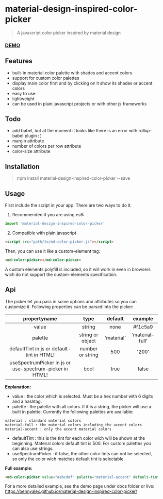 # material-design-inspired-color-picker
> A javascript color picker inspired by material design

### [DEMO](https://bennyalex.github.io/material-design-inspired-color-picker/ "DEMO")

## Features
* built-in material color palette with shades and accent colors
* support for custom color palettes
* display main color first and by clicking on it show its shades or accent colors
* easy to use
* lightweight
* can be used in plain javascript projects or with other js frameworks

## Todo
* add babel, but at the moment it looks like there is an error with rollup-babel plugin  :(
* margin attribute
* number of colors per row attribute
* color-size attribute

## Installation
> npm install material-design-inspired-color-picker --save

## Usage
First include the script in your app. There are two ways to do it.
1. Recommended if you are using es6:
````javascript
import 'material-design-inspired-color-picker'
````
2. Compatible with plain javascript
````html
<script src="path/to/md-color-picker.js"></script>
````
Then, you can use it like a custom-element tag:
````html
<md-color-picker></md-color-picker>
````

A custom elements polyfill is included, so it will work in even in browsers wich do not support the custom-elements specification.

## Api
The picker let you pass in some options and attributes so you can customize it.
Following properties can be parsed into the picker:

|propertyname|type|default| example|
| :---: | :---:| :---:| :---: |
| value | string | none | #f1c5a9 |
| palette | string or object | 'material' | 'material-full' |
| defaultTint in js or default-tint in HTML! | number or string | 500 | '200' |
| useSpectrumPicker in js or use-spectrum-picker in HTML!| bool | true | false |

**Explanation:**
* value : the color which is selected. Must be a hex number with 6 digits and a hashtag.
* palette : the palette with all colors. If it is a string, the picker will use a built in palette. Currently the following palettes are available:
````
material : standard material colors 
material-full : the material colors including the accent colors 
material-accent : only the accent material colors
````
* defaultTint : this is the tint for each color wich will be shown at the beginning. Material colors default tint is 500. For custom palettes you can also use strings.
* useSpectrumPicker : if false, the other color tints can not be selected, so only the color wich matches default tint is selectable.

**Full example:**
````html
<md-color-picker value="#abcdef" palette="material-accent" default-tint="300" use-spectrum-picker="false"></md-color-picker>
````

For a more detailed example, see the demo page under docs folder or live: https://bennyalex.github.io/material-design-inspired-color-picker/